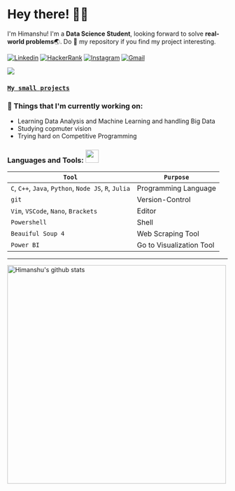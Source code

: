 <!-- Greeting -->
# Hey there! :wave::smiley:

<!--Introduction -->
I'm Himanshu! I'm a **Data Science Student**, looking forward to solve **real-world problems**:earth_asia:. Do :star2: my repository if you find my project interesting.
<br>

<!-- Your badges -->
[![Linkedin](https://img.shields.io/badge/-Himanshu-blue?style=flat&logo=Linkedin&logoColor=white)](https://www.linkedin.com/in/himanshu-negi-232566198/)
[![HackerRank](https://img.shields.io/badge/-Vicky_2000-islamicgreen?style=flat&logo=HackerRank&logoColor=black)](http://www.hackerrank.com/Vicky_2000)
[![Instagram](https://img.shields.io/badge/-hmmmanshu-c13584?style=flat&labelColor=c13584&logo=instagram&logoColor=white)](https://www.instagram.com/hmmmanshu/)
[![Gmail](https://img.shields.io/badge/-hnegi12345-c14438?style=flat&logo=Gmail&logoColor=white)](mailto:hnegi12345@gmail.com)

<!-- Profile View Count -->
![](https://komarev.com/ghpvc/?username=Bot-7037&style=flat)

### [**`My small projects`**](https://bot-7037.github.io/Projects/)<br>
### 💼  Things that I'm currently working on: 
* Learning Data Analysis and Machine Learning and handling Big Data
* Studying copmuter vision
* Trying hard on Competitive Programming
 ### Languages and Tools: <img src="https://media.giphy.com/media/WUlplcMpOCEmTGBtBW/giphy.gif" width="30">
 `Tool` | `Purpose`
---|---
`C`, `C++`, `Java`, `Python`, `Node JS`, `R`, `Julia` | Programming Language
`git` | Version-Control
`Vim`, `VSCode`, `Nano`, `Brackets` | Editor
`Powershell`| Shell
`Beauiful Soup 4` | Web Scraping Tool
`Power BI` | Go to Visualization Tool
---
 
<p> <!-- GitHub README Stats -->
  <a href="https://github.com/Bot-7037?tab=repositories">
    <img width="500" height="auto" align="center" alt="Himanshu's github stats" 
         src="https://github-readme-stats.vercel.app/api?username=Bot-7037&show_icons=true&theme=algolia&count_private=true" />
   <!-- <img width="30%" height="auto" align="right" alt="Himanshu's github stats" 
         src="https://github-readme-stats.vercel.app/api/top-langs/?username=Bot-7037&layout=compact" />
  </a>

</p>

<h4 align="center"> Thanks for Visiting! :innocent:</h4>

:star: From [Himanshu Negu](https://github.com/Bot-7037)
